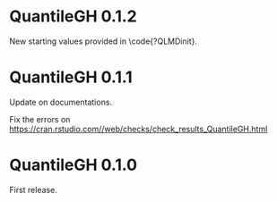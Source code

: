 # QuantileGH 0.1.2
New starting values provided in \code{?QLMDinit}.

# QuantileGH 0.1.1
Update on documentations.

Fix the errors on 
https://cran.rstudio.com//web/checks/check_results_QuantileGH.html

# QuantileGH 0.1.0
First release.
